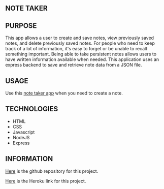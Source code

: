 ## NOTE TAKER

## PURPOSE
This app allows a user to create and save notes, view previously saved notes, and delete previously saved notes. For people who need to keep track of a lot of information, it's easy to forget or be unable to recall something important. Being able to take persistent notes allows users to have written information available when needed. This application uses an express backend to save and retrieve note data from a JSON file.

## USAGE
Use this [note taker app](https://frozen-sands-90218.herokuapp.com/) when you need to create a note.  

## TECHNOLOGIES
* HTML
* CSS
* Javascript
* NodeJS
* Express

## INFORMATION
[Here](https://github.com/maxonemillion/NoteTaker "Link to github repository") is the github repository for this project.

[Here](https://frozen-sands-90218.herokuapp.com/) is the Heroku link for this project.


